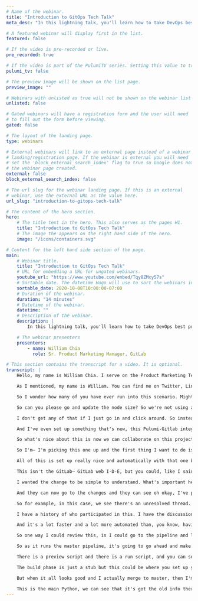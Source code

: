 ```yaml
---
# Name of the webinar.
title: "Introduction to GitOps Tech Talk"
meta_desc: "In this lightning talk, you'll learn how to take DevOps best practices used for application development and apply them to infrastructure automation."

# A featured webinar will display first in the list.
featured: false

# If the video is pre-recorded or live.
pre_recorded: true

# If the video is part of the PulumiTV series. Setting this value to true will list the video in the "PulumiTV" section.
pulumi_tv: false

# The preview image will be shown on the list page.
preview_image: ""

# Webinars with unlisted as true will not be shown on the webinar list
unlisted: false

# Gated webinars will have a registration form and the user will need
# to fill out the form before viewing.
gated: false

# The layout of the landing page.
type: webinars

# External webinars will link to an external page instead of a webinar
# landing/registration page. If the webinar is external you will need
# set the 'block_external_search_index' flag to true so Google does not index
# the webinar page created.
external: false
block_external_search_index: false

# The url slug for the webinar landing page. If this is an external
# webinar, use the external URL as the value here.
url_slug: "introduction-to-gitops-tech-talk"

# The content of the hero section.
hero:
    # The title text in the hero. This also serves as the pages H1.
    title: "Introduction to GitOps Tech Talk"
    # The image the appears on the right hand side of the hero.
    image: "/icons/containers.svg"

# Content for the left hand side section of the page.
main:
    # Webinar title.
    title: "Introduction to GitOps Tech Talk"
    # URL for embedding a URL for ungated webinars.
    youtube_url: "https://www.youtube.com/embed/Tqy8ZMxy57s"
    # Sortable date. The datetime Hugo will use to sort the webinars in date order.
    sortable_date: 2020-10-08T10:00:00-07:00
    # Duration of the webinar.
    duration: "14 minutes"
    # Datetime of the webinar.
    datetime: ""
    # Description of the webinar.
    description: |
        In this lightning talk, you'll learn how to take DevOps best practices used for application development such as version control, collaboration, compliance, and CI/CD, and apply them to infrastructure automation.

    # The webinar presenters
    presenters:
        - name: William Chia
          role: Sr. Product Marketing Manager, GitLab

# This section contains the transcript for a video. It is optional.
transcript: |
    Hello, my name is William Chia. I serve on the Product Marketing Team at GitLab. In the next 15 minutes I'm going to show you how to manage E-K-S kubernetes clusters on A-W-S with GitLab and Pulumi using GitOps principles for collaboration and compliance. At the end, I'll walk you through all of the code that I'm using to make it all happen so that you can try it out yourself. To get started let me go ahead and share my screen. This is an introduction to GitOps and I'm happy to be here at the Cloud Engineering Summit.

    As I mentioned, my name is William. You can find me on Twitter, LinkedIn and I would love to connect with you all. And as I mentioned all of the code and links, I'll be showing today, are in this GitLab repository. GitLab dot come slash William Chia slash A-W-S dash P-Y dash E-K-S. I’ve mirrored all the code here so you can check it out yourselves. And if there's anything interesting or you have any questions, please do go ahead and tweet it out. You can tweet me at @TheWilliamChia. Use the hashtag #Cloud EngineeringSummit or hashtag #GitOps.

    So I wonder how many of you have ever run into this scenario. Might be a little familiar. You are logged into the A-W-S console and you need to do some type of infrastructure management, but it's not exactly designed for collaboration. For example, here I have an E-K-S node group that's part of a kubernetes cluster and I can see that it's got a four node maximum with three node desire state. And I've heard from my dev team that this is— this is kind of a bit large. Really this should be smaller or really I only need two nodes. This is a small service doesn't get a lot of traffic.

    So can you please go and update the node size? So we're not using as many resources. Well, one way to do it is I can just click around in a GUI and edit and make the changes and go ahead and save those, but the problem is, who knows about it. How did I know I made the right changes? What kind of review did it go through? Where's the record of the actions taken? And is that record in context of all of my other infrastructure changes? You can see— and for that matter if somebody else wants to do the same thing again, you have the same problem arise, or the same situation arise, and you want to modify the infra to match that, where's the record of that? How do I understand any of those things?

    I don't get any of that if I just go in and click around. So instead what I want to do is, I want to use GitOps, I want to use infrastructure as code using Pulumi to manage this. So let me show you what that looks like. Here I have a repo and I've taken this repo as a sample from Pulumi’s examples. They're all here in this GitHub repo. I happen to use the Python E-K-S one, but if you look at this example, you can find almost any cloud and any language, there's a lot to start with there. Additionally, I've set it up for GitLab’s C-I-C-D and that instruction is here. I'll walk you through this code at the end.

    And I've even set up something that's new, this Pulumi-Gitlab integration. And with this webhook, you get some cool interaction that I’ll show a bit later on in the demo. So let me show you a GitOps workflow to go ahead and update that cluster. The first thing is, let's say someone on our dev team is going to log a new issue in GitLab and they're going to say reduce the node size, using too much power, need less power. Usually we need more power. But in this case we need less power. We want to slim it down.

    So what's nice about this is now we can collaborate on this project. I can leave comments and this sort of thing. And let's say in this case this is a comment bot, but let's just imagine it's someone on the dev team or perhaps a— an engineering manager and they're going to assign the task to me to go pick it up. Maybe send me a note with a tag so that I get a notification. Can you pick this one up? And then if we look at the view from my own GitLab, I can see I probably got a to-do here. And I can see hey, can you pick this one up? So I'll go ahead and take a look at that and I can say @cbot2000, yeah, no prob.

    So I'm— I'm picking this one up and the first thing I want to do is from this issue, I want to create a merge request and what that's going to do is create a new branch for me, so that I can start working on this request and it's going to start a merge request to merge that branch back into master and it's going to tie this to the issue so that when this gets merged it's going to go ahead and close this. Last thing it's going to do is going to mark it as a draft, so people know I'm still working on this and they don't don't merge it automatically.

    All of this is set up really nice and automatically with that one button. So the next thing is, I might check out the branch and work on it locally, but I'm going to go ahead and open this up in my web I-D-E. Here I have my all of my YAML and code set up. I'll walk through this in a little bit when you can see how it works and then I'll show you what it's doing. But in this case, I'm using this Pulumi Python to set the size with infrastructure as code rather than a manual click. So for example, let's set this down to a node size of two, and I'm going to say reduce nodes to two. And go ahead and commit that.

    This isn't the GitLab— GitLab web I-D-E, but you could, like I said, you could do this locally as well. So now I can see that a few things have happened since I've committed that code. It's kicked off a pipeline to go ahead and test that out. So I think this is probably ready. I'm going to mark it is ready and I'm going to go ahead and tag for review @cbot2000 How does this look to you? And even though I'm using a kind of trivial example here, I'm just changing a few nodes.

    I wanted the change to be simple to understand. What's important here is this collaboration. This is how as platform engineers, infrastructure and operations engineers, you can collaborate with each other or collaborate with your dev teams so that you have collaboration between developers, a security team, the operations team, all in one place. So if we look now back at our comment box view of the— of the issue they see, okay here is this related merge request.

    And they can now go to the changes and they can see oh okay, I've put it to two and maybe they might make a comment, you know, looks good, or maybe if there's a question they could provide an in-line suggestion, you know, maybe to make it three instead of two, not 23, but in this case we think that two looks good. We're going to add that comment. And others can add those kind of in-line comments, and what that does is creates an unresolved thread here. So this is really nice because when we go through, we can look at the merge request. And see all of our feedback from our peers.

    So for example, in this case, we see there's an unresolved thread. We're going to jump to that thread. In this case we're just being told this looks good, but maybe it might be something to address and when we address that problem, then we can resolve the thread so we can see, we'll go ahead and resolve the thread. And that'll make the change ready to merge. We can also see that our pipeline passed and it all looks good. What I can do now is, go ahead and merge the code because it's been reviewed and what's really nice about this is in my Git— Git commit history, I have a history of what exact changes were made.

    I have a history of who participated in this. I have the discussion that took place. I was able to collaborate. So even with this small trivial change, I've been able to have a lot of collaboration and even have some compliance capabilities. For example, let's say you might want a lot of people to be able to suggest changes to your infrastructure. Anybody could make a merge request to suggest a change, but you could lock down the permission so that maybe only a few people have that ability to merge or approve. And so this allows you to stay compliant as well with your internal compliance policies, or if you have regulatory compliance.

    And it's a lot faster and a lot more automated than, you know, having that change management meeting. This is a much more modern way to do it. What I can see here is as I've merged, it’s gone and kicked off a pipeline to go ahead and do my master pipeline where I have a build and an infrastructure update. And the last thing that I want to show that's really neat is, here is the Pulumi integration. So even though this comment was left by the comment bot, you can see I didn't leave it. This was done via the integration and what it's done is set the Pulumi plan output directly as a comment.

    So one way I could review this, is I could go to the pipeline and look at the actual job. And I can see the job that's run. I can even go to the permalink which is really nice. I can open this up inside of Pulumi console. I get a lot of nice changes here. I can see what was updated, but instead of having to make all of those clicks and all of those steps, with that one webhook that we set up, we get a comment here to show us what the update and what the change was made from Pulumi.

    So as it runs the master pipeline, it's going to go ahead and make those changes, update those in my cluster. We’ll take a look at those in just a moment. Let me walk you through some of the code. So as I mentioned, I started with the basic A-W-S Python E-K-S example that I just downloaded off the repository and I just made a few changes. One of the changes was I added the GitLab C-I-C-D configuration and this added three scripts here. A setup script, which basically just logs into Pulumi. So when this setup script runs, it's going to log me in.

    There is a preview script and there is a run script, and you can see these are exactly the same. The only difference is this one runs Pulumi Preview. So it's going to show me the changes, but not actually enact them, and this one actually runs Pulumi Up and go ahead— go ahead and make the changes. And this is my GitLab C-I YAML file. So this is the file that is configuring these pipelines that are running. You can see I've got two stages here, a build an infrastructure update.

    The build phase is just a stub but this could be where you set up your U-I, your service, and the infrastructure update is the one we care about. So what we're doing here is on the master branch we are running the Run Pulumi, or the Pulumi Up script, to enact the changes. And on the merge request we're running the preview. So when we have a merge request, this is the test, I just want to see the preview. I don't, you know, every time I make a change in a merge request, I don't want it to actually go in and enact those changes, I just want to preview them.

    But when it all looks good and I actually merge to master, then I'm actually going to run the Pulumi Up and enact those changes on A-W-S. And the last thing I'll point out, a really nice feature, is that in order to make this really easy is I've just pulled the Pulumi Python image off of Docker Hub, so that it already has Pulumi installed when it goes to run my C-C-D. It just pulls in this image and it can just start executing these commands. That's a— that's the basic setup.

    This is the main Python, we can see that it's got the old info there, but if I do a Git pull, it'll— it'll pull my changes and I can see, there we go, now it's updated. And let's go take a look at that master branch. It looks like it has finished running. It's completed successfully and in theory, if it's all goes well, and we look at our A-W-S cluster, we can see we now have two nodes. It's the same change. But in this case, we've done it in a way that's collaboration. We've done it through compliance. We call this GitOps. Operations by Git request. Thanks a lot for watching. Please do reach out to me on Twitter and have an excellent day. Cheers.
---
```


